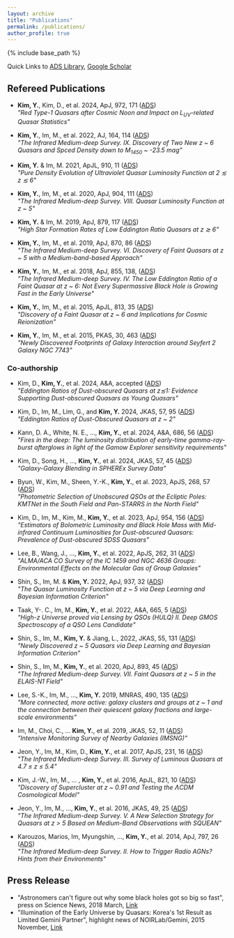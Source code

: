 ```yaml
---
layout: archive
title: "Publications"
permalink: /publications/
author_profile: true
---
```


<!--
{% if author.googlescholar %}
  You can also find my articles on <u><a href="{{author.googlescholar}}">my Google Scholar profile</a>.</u>
{% endif %}
-->

{% include base_path %}

Quick Links to
 [ADS Library](https://ui.adsabs.harvard.edu/public-libraries/-qlmCI7ySnmm8VvrhaHLLw),
 [Google Scholar](https://scholar.google.co.kr/citations?user=mREqevIAAAAJ)

## Refereed Publications

 * **Kim, Y.**, Kim, D., et al. 2024, ApJ, 972, 171  ([ADS](https://ui.adsabs.harvard.edu/abs/2024ApJ...972..171K/abstract))  
 *"Red Type-1 Quasars after Cosmic Noon and Impact on L<sub>UV</sub>-related Quasar Statistics"*

 * **Kim, Y.**, Im, M., et al. 2022, AJ, 164, 114  ([ADS](https://ui.adsabs.harvard.edu/abs/2022AJ....164..114K/abstract))  
 *"The Infrared Medium-deep Survey. IX. Discovery of Two New z ~ 6 Quasars and Spced Density down to M<sub>1450</sub> ~ -23.5 mag"*

 * **Kim, Y.** & Im, M. 2021, ApJL, 910, 11  ([ADS](https://ui.adsabs.harvard.edu/abs/2021ApJ...910L..11K/abstract))  
 *"Pure Density Evolution of Ultraviolet Quasar Luminosity Function at 2 ≲ z ≲ 6"*

 * **Kim, Y.**, Im, M., et al. 2020, ApJ, 904, 111  ([ADS](https://ui.adsabs.harvard.edu/abs/2020ApJ...904..111K/abstract))  
 *"The Infrared Medium-deep Survey. VIII. Quasar Luminosity Function at z ~ 5"*

 * **Kim, Y.** & Im, M. 2019, ApJ, 879, 117  ([ADS](https://ui.adsabs.harvard.edu/abs/2019ApJ...879..117K/abstract))  
 *"High Star Formation Rates of Low Eddington Ratio Quasars at z ≳ 6"*

 * **Kim, Y.**, Im, M., et al. 2019, ApJ, 870, 86  ([ADS](https://ui.adsabs.harvard.edu/abs/2019ApJ...870...86K/abstract))  
 *"The Infrared Medium-deep Survey. VI. Discovery of Faint Quasars at z ~ 5 with a Medium-band-based Approach"* 

 * **Kim, Y.**, Im, M., et al. 2018, ApJ, 855, 138,  ([ADS](https://ui.adsabs.harvard.edu/abs/2018ApJ...855..138K/abstract))  
 *"The Infrared Medium-deep Survey. IV. The Low Eddington Ratio of a Faint Quasar at z ~ 6: Not Every Supermassive Black Hole is Growing Fast in the Early Universe"*

 * **Kim, Y.**, Im, M., et al. 2015, ApJL, 813, 35  ([ADS](https://ui.adsabs.harvard.edu/abs/2015ApJ...813L..35K/abstract))  
 *"Discovery of a Faint Quasar at z ~ 6 and Implications for Cosmic Reionization"* 

 * **Kim, Y.**, Im, M., et al. 2015, PKAS, 30, 463  ([ADS](https://ui.adsabs.harvard.edu/abs/2015PKAS...30..463K/abstract))  
 *"Newly Discovered Footprints of Galaxy Interaction around Seyfert 2 Galaxy NGC 7743"*

### Co-authorship

 * Kim, D., **Kim, Y.**, et al. 2024, A&A, accepted  ([ADS](https://ui.adsabs.harvard.edu/abs/2024arXiv240803324K/abstract))  
 *"Eddington Ratios of Dust-obscured Quasars at  z≲1: Evidence Supporting Dust-obscured Quasars as Young Quasars"*
 
 * Kim, D., Im, M., Lim, G., and **Kim, Y.** 2024, JKAS, 57, 95  ([ADS](https://ui.adsabs.harvard.edu/abs/2024JKAS...57...95K/abstract))  
 *"Eddington Ratios of Dust-Obscured Quasars at z ~ 2"*
 
 * Kann, D. A., White, N. E., ..., **Kim, Y.**, et al. 2024, A&A, 686, 56  ([ADS](https://ui.adsabs.harvard.edu/abs/2024A%26A...686A..56K/abstract))  
 *"Fires in the deep: The luminosity distribution of early-time gamma-ray-burst afterglows in light of the Gamow Explorer sensitivity requirements"*
  
 * Kim, D., Song, H., ..., **Kim, Y.**, et al. 2024, JKAS, 57, 45  ([ADS](https://ui.adsabs.harvard.edu/abs/2024JKAS...57...45D/abstract))  
 *"Galaxy-Galaxy Blending in SPHEREx Survey Data"*

 * Byun, W., Kim, M., Sheen, Y.-K., **Kim, Y.**, et al. 2023, ApJS, 268, 57  ([ADS](https://ui.adsabs.harvard.edu/abs/2023ApJS..268...57B/abstract))  
 *"Photometric Selection of Unobscured QSOs at the Ecliptic Poles: KMTNet in the South Field and Pan-STARRS in the North Field"*

 * Kim, D., Im, M., Kim, M., **Kim, Y.**, et al. 2023, ApJ, 954, 156  ([ADS](https://ui.adsabs.harvard.edu/abs/2023ApJ...954..156K/abstract))  
 *"Estimators of Bolometric Luminosity and Black Hole Mass with Mid-infrared Continuum Luminosities for Dust-obscured Quasars: Prevalence of Dust-obscured SDSS Quasars"*
  
 * Lee, B., Wang, J., ..., **Kim, Y.**, et al. 2022, ApJS, 262, 31  ([ADS](https://ui.adsabs.harvard.edu/abs/2022ApJS..262...31L/abstract))  
 *"ALMA/ACA CO Survey of the IC 1459 and NGC 4636 Groups: Environmental Effects on the Molecular Gas of Group Galaxies"*

 * Shin, S., Im, M. & **Kim, Y.** 2022, ApJ, 937, 32  ([ADS](https://ui.adsabs.harvard.edu/abs/2022ApJ...937...32S/abstract))  
 *"The Quasar Luminosity Function at z ~ 5 via Deep Learning and Bayesian Information Criterion"*

 * Taak, Y-. C., Im, M., **Kim, Y.**, et al. 2022, A&A, 665, 5  ([ADS](https://ui.adsabs.harvard.edu/abs/2022A%26A...665A...5T/abstract))  
 *"High-z Universe proved via Lensing by QSOs (HULQ) II. Deep GMOS Spectroscopy of a QSO Lens Candidate"*

 * Shin, S., Im, M., **Kim, Y.** & Jiang, L., 2022, JKAS, 55, 131  ([ADS](https://ui.adsabs.harvard.edu/abs/2022JKAS...55..131S/abstract))  
 *"Newly Discovered z ~ 5 Quasars via Deep Learning and Bayesian Information Criterion"*

 * Shin, S., Im, M., **Kim, Y.**, et al. 2020, ApJ, 893, 45  ([ADS](https://ui.adsabs.harvard.edu/abs/2020ApJ...893...45S/abstract))  
 *"The Infrared Medium-deep Survey. VII. Faint Quasars at z ~ 5 in the ELAIS-N1 Field"*

 * Lee, S.-K., Im, M., ..., **Kim, Y.** 2019, MNRAS, 490, 135  ([ADS](https://ui.adsabs.harvard.edu/abs/2019MNRAS.490..135L/abstract))  
 *"More connected, more active: galaxy clusters and groups at z ~ 1 and the connection between their quiescent galaxy fractions and large-scale environments"*

 * Im, M., Choi, C., ... **Kim, Y.**, et al. 2019, JKAS, 52, 11  ([ADS](https://ui.adsabs.harvard.edu/abs/2019JKAS...52...11I/abstract))  
 *"Intensive Monitoring Survey of Nearby Galaxies (IMSNG)"*

 * Jeon, Y., Im, M., Kim, D., **Kim, Y.**, et al. 2017, ApJS, 231, 16  ([ADS](https://ui.adsabs.harvard.edu/abs/2017ApJS..231...16J/abstract))  
 *"The Infrared Medium-deep Survey. III. Survey of Luminous Quasars at 4.7 ≤ z ≤ 5.4"*

 * Kim, J.-W., Im, M., ... , **Kim, Y.**, et al. 2016, ApJL, 821, 10  ([ADS](https://ui.adsabs.harvard.edu/abs/2016ApJ...821L..10K/abstract))  
 *"Discovery of Supercluster at z ~ 0.91 and Testing the ɅCDM Cosmological Model"*

 * Jeon, Y., Im, M., ..., **Kim, Y.**, et al. 2016, JKAS, 49, 25  ([ADS](https://ui.adsabs.harvard.edu/abs/2016JKAS...49...25J/abstract))  
 *"The Infrared Medium-deep Survey. V. A New Selection Strategy for Quasars at z > 5 Based on Medium-Band Observations with SQUEAN"*

 * Karouzos, Marios, Im, Myungshin, ..., **Kim, Y.**, et al. 2014, ApJ, 797, 26  ([ADS](https://ui.adsabs.harvard.edu/abs/2014ApJ...797...26K/abstract))  
 *"The Infrared Medium-deep Survey. II. How to Trigger Radio AGNs? Hints from their Environments"*


## Press Release

* "Astronomers can't figure out why some black holes got so big so fast", press on Science News, 2018 March, [Link](https://www.sciencenews.org/article/astronomers-cant-figure-out-why-some-black-holes-got-so-big-so-fast?fbclid=IwAR3yFHuHiEms4EEGCybCGAe48qlOk2L3TnK_fRNYPSxuhOSjqUdMEPqU0zo)
* "Illumination of the Early Universe by Quasars: Korea's 1st Result as Limited Gemini Partner", highlight news of NOIRLab/Gemini, 2015 November, [Link](https://noirlab.edu/public/announcements/geminiann15014/)

<!--
{% for post in site.publications reversed %}
  {% include archive-single.html %}
{% endfor %}
-->
